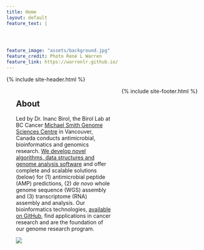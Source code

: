 ```yaml
---
title: Home
layout: default
feature_text: |

  


feature_image: "assets/background.jpg"
feature_credit: Photo René L Warren
feature_link: https://warrenlr.github.io/
---
```


{% include site-header.html %}

<main class="main  container">
<article class="article  article--page  content  typeset">
<div style="width:50%;height:100%;float:left;padding-right:5%;padding-left:5%;">
<h2>About</h2>
<p>Led by Dr. Inanc Birol, the Birol Lab at BC Cancer <a href="http://www.bcgsc.ca/">Michael Smith Genome Sciences Centre</a> in Vancouver, Canada conducts antimicrobial, bioinformatics and genomics research. <a href="http://www.birollab.ca/software">We develop novel algorithms, data structures and genome analysis software</a> and offer complete and scalable solutions (below) for (1) antimicrobial peptide (AMP) predictions, (2) <i>de novo</i> whole genome sequence (WGS) assembly and (3) transcriptome (RNA) assembly and analysis. Our bioinformatics technologies, <a href="https://github.com/bcgsc">available on GitHub</a>, find applications in cancer research and are the foundation of our genome research program.</p>
<a href="http://www.birollab.ca/wga.png" target=blank><img src="http://www.birollab.ca/wga.png"></a>
</div>

<div style="width:50%;height:100%;float:left;padding-right:5%;padding-left:5%;">
<h2><a href="news.html">News</a></h2>
<iframe src="news-content.html"></iframe>
</div>
</article>
</main>

{% include site-footer.html %}
